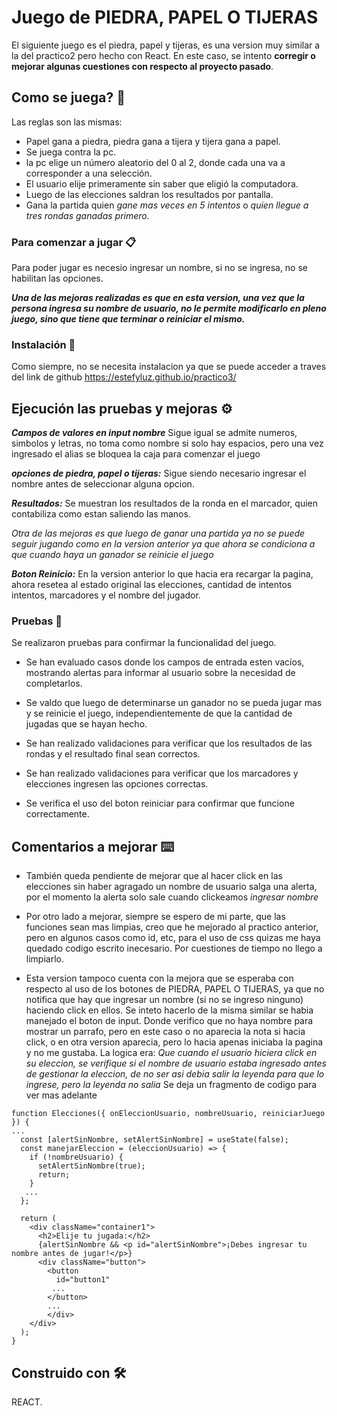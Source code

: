 # Juego de PIEDRA, PAPEL O TIJERAS

El siguiente juego es el piedra, papel y tijeras, es una version muy similar a la del practico2 pero hecho con React. En este caso, se intento **corregir o mejorar algunas cuestiones con respecto al proyecto pasado**. 

## Como se juega? 🚀

Las reglas son las mismas:
* Papel gana a piedra, piedra gana a tijera y tijera gana a papel. 
* Se juega contra la pc. 
* la pc elige un número aleatorio del 0 al 2, donde cada una va a corresponder a una selección. 
* El usuario elije primeramente sin saber que eligió la computadora. 
* Luego de las elecciones saldran los resultados por pantalla.
* Gana la partida quien _gane mas veces en 5 intentos_ o _quien llegue a tres rondas ganadas primero._ 

### Para comenzar a jugar 📋

Para poder jugar es necesio ingresar un nombre, si no se ingresa, no se habilitan las opciones.

***Una de las mejoras realizadas es que en esta version, una vez que la persona ingresa su nombre de usuario, no le permite modificarlo en pleno juego, sino que tiene que terminar o reiniciar el mismo.***

### Instalación 🔧

Como siempre, no se necesita instalacion ya que se puede acceder a traves del link de github https://estefyluz.github.io/practico3/

## Ejecución las pruebas y mejoras ⚙️

***Campos de valores en input nombre*** Sigue igual se admite numeros, simbolos y letras, no toma como nombre si solo hay espacios, pero una vez ingresado el alias se bloquea la caja para comenzar el juego

***opciones de piedra, papel o tijeras:*** Sigue siendo necesario ingresar el nombre antes de seleccionar alguna opcion. 

***Resultados:*** 
Se muestran los resultados de la ronda en el marcador, quien contabiliza como estan saliendo las manos.

_Otra de las mejoras es que luego de ganar una partida ya no se puede seguir jugando como en la version anterior ya que ahora se condiciona a que cuando haya un ganador se reinicie el juego_

***Boton Reinicio:***
En la version anterior lo que hacia era recargar la pagina, ahora resetea al estado original las elecciones, cantidad de intentos intentos, marcadores y el nombre del jugador.


### Pruebas 🔩

Se realizaron pruebas para confirmar la funcionalidad del juego.

* Se han evaluado casos donde los campos de entrada esten vacíos, mostrando alertas para informar al usuario sobre la necesidad de completarlos.

* Se valdo que luego de determinarse un ganador no se pueda jugar mas y se reinicie el juego, independientemente de que la cantidad de jugadas que se hayan hecho.

* Se han realizado validaciones para verificar que los resultados de las rondas y el resultado final sean correctos. 

* Se han realizado validaciones para verificar que los marcadores y elecciones ingresen las opciones correctas.

* Se verifica el uso del boton reiniciar para confirmar que funcione correctamente.

## Comentarios a mejorar ⌨️

* También queda pendiente de mejorar que al hacer click en las elecciones sin haber agragado un nombre de usuario salga una alerta, por el momento la alerta solo sale cuando clickeamos _ingresar nombre_

* Por otro lado a mejorar, siempre se espero de mi parte, que las funciones sean mas limpias, creo que he mejorado al practico anterior, pero en algunos casos como id, etc, para el uso de css quizas me haya quedado codigo escrito inecesario. Por cuestiones de tiempo no llego a limpiarlo.

* Esta version tampoco cuenta con la mejora que se esperaba con respecto al uso de los botones de PIEDRA, PAPEL O TIJERAS, ya que no notifica que hay que ingresar un nombre (si no se ingreso ninguno) haciendo click en ellos. 
Se inteto hacerlo de la misma similar se habia manejado el boton de input. Donde verifico que no haya nombre para mostrar un parrafo, pero en este caso o no aparecia la nota si hacia click, o en otra version aparecia, pero lo hacia apenas iniciaba la pagina y no me gustaba. 
La logica era:
_Que cuando el usuario hiciera click en su eleccion, se verifique si el nombre de usuario estaba ingresado antes de gestionar la eleccion, de no ser asi debia salir la leyenda para que lo ingrese, pero la leyenda no salia_ Se deja un fragmento de codigo para ver mas adelante

```
function Elecciones({ onEleccionUsuario, nombreUsuario, reiniciarJuego }) {
...
  const [alertSinNombre, setAlertSinNombre] = useState(false);
  const manejarEleccion = (eleccionUsuario) => {
    if (!nombreUsuario) {
      setAlertSinNombre(true);
      return;
    }
   ...
  };

  return (
    <div className="container1">
      <h2>Elije tu jugada:</h2>
      {alertSinNombre && <p id="alertSinNombre">¡Debes ingresar tu nombre antes de jugar!</p>}
      <div className="button">
        <button
          id="button1"
         ...
        </button>
        ...
        </div>
    </div>
  );
}
```


## Construido con 🛠️

REACT.  
